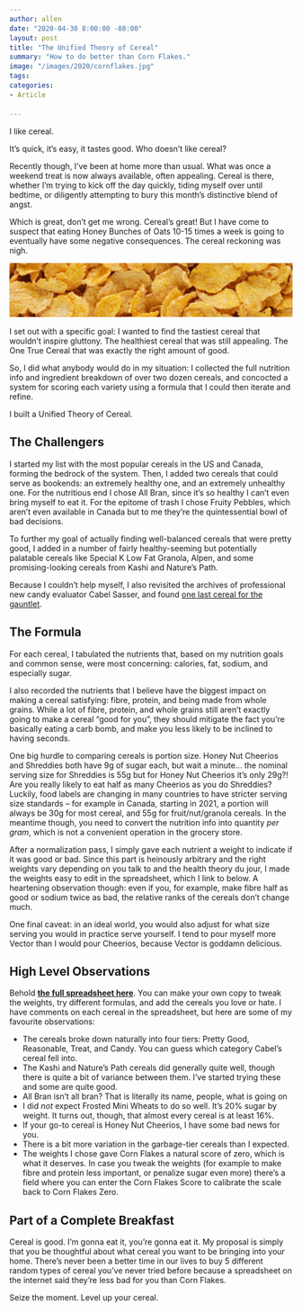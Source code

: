 ```yaml
---
author: allen
date: "2020-04-30 8:00:00 -08:00"
layout: post
title: "The Unified Theory of Cereal"
summary: "How to do better than Corn Flakes."
image: "/images/2020/cornflakes.jpg"
tags:
categories:
- Article

---
```


I like cereal.

It’s quick, it’s easy, it tastes good. Who doesn’t like cereal?

Recently though, I’ve been at home more than usual. What was once a weekend treat is now always available, often appealing. Cereal is there, whether I’m trying to kick off the day quickly, tiding myself over until bedtime, or diligently attempting to bury this month’s distinctive blend of angst.

Which is great, don’t get me wrong. Cereal’s great! But I have come to suspect that eating Honey Bunches of Oats 10-15 times a week is going to eventually have some negative consequences. The cereal reckoning was nigh.

<img src="/images/2020/cornflakes.jpg"> 

I set out with a specific goal: I wanted to find the tastiest cereal that wouldn’t inspire gluttony. The healthiest cereal that was still appealing. The One True Cereal that was exactly the right amount of good.

So, I did what anybody would do in my situation: I collected the full nutrition info and ingredient breakdown of over two dozen cereals, and concocted a system for scoring each variety using a formula that I could then iterate and refine.

I built a Unified Theory of Cereal.

## The Challengers

I started my list with the most popular cereals in the US and Canada, forming the bedrock of the system. Then, I added two cereals that could serve as bookends: an extremely healthy one, and an extremely unhealthy one. For the nutritious end I chose All Bran, since it’s so healthy I can’t even bring myself to eat it. For the epitome of trash I chose Fruity Pebbles, which aren’t even available in Canada but to me they’re the quintessential bowl of bad decisions.

To further my goal of actually finding well-balanced cereals that were pretty good, I added in a number of fairly healthy-seeming but potentially palatable cereals like Special K Low Fat Granola, Alpen, and some promising-looking cereals from Kashi and Nature’s Path.

Because I couldn’t help myself, I also revisited the archives of professional new candy evaluator Cabel Sasser, and found [one last cereal for the gauntlet](https://twitter.com/cabel/status/1152985519317405696?lang=en).

## The Formula

For each cereal, I tabulated the nutrients that, based on my nutrition goals and common sense, were most concerning: calories, fat, sodium, and especially sugar.

I also recorded the nutrients that I believe have the biggest impact on making a cereal satisfying: fibre, protein, and being made from whole grains. While a lot of fibre, protein, and whole grains still aren’t exactly going to make a cereal “good for you”, they should mitigate the fact you’re basically eating a carb bomb, and make you less likely to be inclined to having seconds.

One big hurdle to comparing cereals is portion size. Honey Nut Cheerios and Shreddies both have 9g of sugar each, but wait a minute… the nominal serving size for Shreddies is 55g but for Honey Nut Cheerios it’s only 29g?! Are you really likely to eat half as many Cheerios as you do Shreddies? Luckily, food labels are changing in many countries to have stricter serving size standards – for example in Canada, starting in 2021, a portion will always be 30g for most cereal, and 55g for fruit/nut/granola cereals. In the meantime though, you need to convert the nutrition info into quantity *per gram*, which is not a convenient operation in the grocery store.

After a normalization pass, I simply gave each nutrient a weight to indicate if it was good or bad. Since this part is heinously arbitrary and the right weights vary depending on you talk to and the health theory du jour, I made the weights easy to edit in the spreadsheet, which I link to below. A heartening observation though: even if you, for example, make fibre half as good or sodium twice as bad, the relative ranks of the cereals don’t change much.

One final caveat: in an ideal world, you would also adjust for what size serving you would in practice serve yourself. I tend to pour myself more Vector than I would pour Cheerios, because Vector is goddamn delicious.

## High Level Observations

Behold [**the full spreadsheet here**](https://docs.google.com/spreadsheets/d/1V1NYg3XUCeDKReo4tSDCinWrJ0CEHw_QTLczzzSDf9g). You can make your own copy to tweak the weights, try different formulas, and add the cereals you love or hate. I have comments on each cereal in the spreadsheet, but here are some of my favourite observations:

- The cereals broke down naturally into four tiers: Pretty Good, Reasonable, Treat, and Candy. You can guess which category Cabel’s cereal fell into.
- The Kashi and Nature’s Path cereals did generally quite well, though there is quite a bit of variance between them. I’ve started trying these and some are quite good.
- All Bran isn’t all bran? That is literally its name, people, what is going on
- I did *not* expect Frosted Mini Wheats to do so well. It’s 20% sugar by weight. It turns out, though, that almost every cereal is at least 16%.
- If your go-to cereal is Honey Nut Cheerios, I have some bad news for you.
- There is a bit more variation in the garbage-tier cereals than I expected.
- The weights I chose gave Corn Flakes a natural score of zero, which is what it deserves. In case you tweak the weights (for example to make fibre and protein less important, or penalize sugar even more) there’s a field where you can enter the Corn Flakes Score to calibrate the scale back to Corn Flakes Zero.

## Part of a Complete Breakfast

Cereal is good. I’m gonna eat it, you’re gonna eat it. My proposal is simply that you be thoughtful about what cereal you want to be bringing into your home. There’s never been a better time in our lives to buy 5 different random types of cereal you’ve never tried before because a spreadsheet on the internet said they’re less bad for you than Corn Flakes.

Seize the moment. Level up your cereal.

